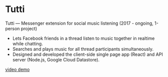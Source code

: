 # Tutti

Tutti   —    Messenger   extension   for   social   music   listening    (2017   -   ongoing,   1-person   project)
* Lets   Facebook   friends   in   a   thread   listen   to   music   together   in   realtime   while   chatting.
* Searches   and   plays   music   for   all   thread   participants   simultaneously.
* Designed   and   developed   the   client-side   single   page   app   (React)   and   API   server   (Node.js,   Google
Cloud   Datastore).

[video demo](https://youtu.be/Wn03N4eRnc8)
